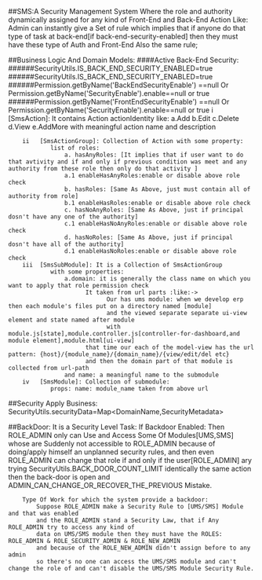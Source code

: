 ##SMS:A Security Management System
    Where the role and authority dynamically assigned for any kind of Front-End and Back-End Action Like:
         Admin can instantly give a Set of rule which implies that if anyone do that type of task
         at back-end[if back-end-security-enabled] then they must have these type of Auth
            and Front-End Also the same rule;
         




##Business Logic And Domain Models:
####Active Back-End Security: 
######SecurityUtils.IS_BACK_END_SECURITY_ENABLED=true
######SecurityUtils.IS_BACK_END_SECURITY_ENABLED=true
######Permission.getByName('BackEndSecurityEnable') ==null Or Permission.getByName('SecurityEnable').enable==null or true
######Permission.getByName('FrontEndSecurityEnable') ==null Or Permission.getByName('SecurityEnable').enable==null or true
        i    [SmsAction]: It contains Action actionIdentity like:
                a.Add
                b.Edit
                c.Delete
                d.View
                e.AddMore
                with meaningful action name and description
                
        ii   [SmsActionGroup]: Collection of Action with some property:
                list of roles:
                    a. hasAnyRoles: [It implies that if user want to do that avtivity and if and only if previous condition was meet and any authority from these role then only do that activity ]
                    a.1 enableHasAnyRoles:enable or disable above role check
                    b. hasRoles: [Same As Above, just must contain all of authority from role]
                    b.1 enableHasRoles:enable or disable above role check
                    c. hasNoAnyRoles: [Same As Above, just if principal dosn't have any one of the authority]
                    c.1 enableHasNoAnyRoles:enable or disable above role check
                    d. hasNoRoles: [Same As Above, just if principal dosn't have all of the authority]
                    d.1 enableHasNoRoles:enable or disable above role check
        iii  [SmsSubModule]: It is a Collection of SmsActionGroup
                with some properties:
                    a.domain: it is generally the class name on which you want to apply that role permission check
                          It taken from url parts :like:->
                                Our has ums module: when we develop erp then each module's files put on a directory named [module]
                                and the viewed separate separate ui-view element and state named after module
                                with module.js[state],module.controller.js[controller-for-dashboard,and module element],module.html[ui-view]
                          that time our each of the model-view has the url pattern: {host}/{module_name}/{domain_name}/{view/edit/del etc}
                          and then the domain part of that module is collected from url-path
                    and name: a meaningful name to the submodule
        iv   [SmsModule]: Collection of submodule:
                props: name: module_name taken from above url
                
                
                
##Security Apply Business:
    SecurityUtils.securityData=Map<DomainName,SecurityMetadata>
    
    
##BackDoor:
    It is a Security Level Task:
        If Backdoor Enabled:
            Then ROLE_ADMIN only can Use and Access Some Of Modules[UMS,SMS] whose are 
            Suddenly not accessible to ROLE_ADMIN because of doing/apply himself an unplanned security rules, and then even ROLE_ADMIN
            can change that role if and only if the user[ROLE_ADMIN] ary trying 
            SecurityUtils.BACK_DOOR_COUNT_LIMIT identically the same action then 
            the back-door is open and ADMIN_CAN_CHANGE_OR_RECOVER_THE_PREVIOUS Mistake.
            
        Type Of Work for which the system provide a backdoor:
            Suppose ROLE_ADMIN make a Security Rule to [UMS/SMS] Module and that was enabled
            and the ROLE_ADMIN stand a Security Law, that if Any ROLE_ADMIN try to access any kind of 
            data on UMS/SMS module then they must have the ROLES: ROLE_ADMIN & ROLE_SECURITY_ADMIN & ROLE_NEW_ADMIN
            and because of the ROLE_NEW_ADMIN didn't assign before to any admin
            so there's no one can access the UMS/SMS module and can't change the role of and can't disable the UMS/SMS Module Security Rule.
